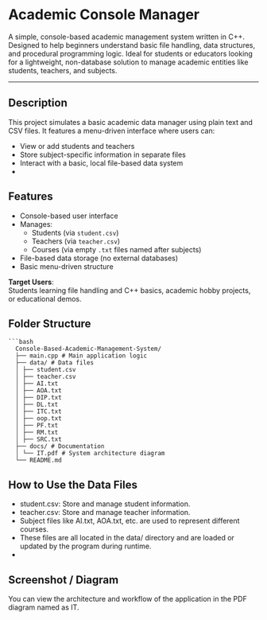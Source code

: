#  Academic Console Manager

A simple, console-based academic management system written in C++. Designed to help beginners understand basic file handling, data structures, and procedural programming logic. Ideal for students or educators looking for a lightweight, non-database solution to manage academic entities like students, teachers, and subjects.

---

##  Description

This project simulates a basic academic data manager using plain text and CSV files. It features a menu-driven interface where users can:
- View or add students and teachers
- Store subject-specific information in separate files
- Interact with a basic, local file-based data system
- 
##  Features

- Console-based user interface
- Manages:
  - Students (via `student.csv`)
  - Teachers (via `teacher.csv`)
  - Courses (via empty `.txt` files named after subjects)
- File-based data storage (no external databases)
- Basic menu-driven structure
  
 **Target Users**:  
Students learning file handling and C++ basics, academic hobby projects, or educational demos.


##  Folder Structure
    ```bash
      Console-Based-Academic-Management-System/
      ├── main.cpp # Main application logic
      ├── data/ # Data files
      │ ├── student.csv
      │ ├── teacher.csv
      │ ├── AI.txt
      │ ├── AOA.txt
      │ ├── DIP.txt
      │ ├── DL.txt
      │ ├── ITC.txt
      │ ├── oop.txt
      │ ├── PF.txt
      │ ├── RM.txt
      │ ├── SRC.txt
      ├── docs/ # Documentation
      │ └── IT.pdf # System architecture diagram
      └── README.md

## How to Use the Data Files
- student.csv: Store and manage student information.
- teacher.csv: Store and manage teacher information.
- Subject files like AI.txt, AOA.txt, etc. are used to represent different courses.
- These files are all located in the data/ directory and are loaded or updated by the program during runtime.
- 
## Screenshot / Diagram
You can view the architecture and workflow of the application in the PDF diagram named as IT.
